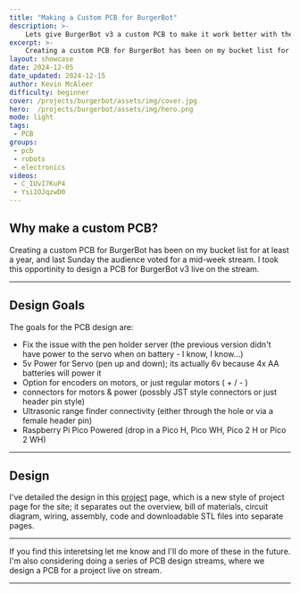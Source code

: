 ```yaml
---
title: "Making a Custom PCB for BurgerBot"
description: >-
    Lets give BurgerBot v3 a custom PCB to make it work better with the pen holder
excerpt: >-
    Creating a custom PCB for BurgerBot has been on my bucket list for at least a year, and last Sunday the audience voted for a mid-week stream
layout: showcase
date: 2024-12-05
date_updated: 2024-12-15
author: Kevin McAleer
difficulty: beginner
cover: /projects/burgerbot/assets/img/cover.jpg
hero:  /projects/burgerbot/assets/img/hero.png
mode: light
tags:
 - PCB
groups:
 - pcb
 - robots
 - electronics
videos:
 - C_IUvI7KuP4
 - Ysi1OJqzwD0
---
```


## Why make a custom PCB?

Creating a custom PCB for BurgerBot has been on my bucket list for at least a year, and last Sunday the audience voted for a mid-week stream. I took this opportinity to design a PCB for BurgerBot v3 live on the stream.

---

## Design Goals

The goals for the PCB design are:

- Fix the issue with the pen holder server (the previous version didn't have power to the servo when on battery - I know, I know...)
- 5v Power for Servo (pen up and down); its actually 6v because 4x AA batteries will power it
- Option for encoders on motors, or just regular motors ( + / - )
- connectors for motors & power (possbly JST style connectors or just header pin style)
- Ultrasonic range finder connectivity (either through the hole or via a female header pin)
- Raspberry Pi Pico Powered (drop in a Pico H, Pico WH, Pico 2 H or Pico 2 WH)

---

## Design

I've detailed the design in this [project](/projects/burgerbot) page, which is a new style of project page for the site; it separates out the overview, bill of materials, circuit diagram, wiring, assembly, code and downloadable STL files into separate pages.

---

If you find this interetsing let me know and I'll do more of these in the future. I'm also considering doing a series of PCB design streams, where we design a PCB for a project live on stream.

---
